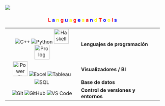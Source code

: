 
![](https://github.com/halfrost/halfrost/blob/master/icons/header_.png)


<h3 align="center">
  <span style="color:#ff0000">L</span>
  <span style="color:#0000ff">a</span>
  <span style="color:#ffff00">n</span>
  <span style="color:#ff0000">g</span>
  <span style="color:#0000ff">u</span>
  <span style="color:#ffff00">a</span>
  <span style="color:#ff0000">g</span>
  <span style="color:#0000ff">e</span>
  <span style="color:#ffff00">s</span>
  <span> </span>
  <span style="color:#ff0000">a</span>
  <span style="color:#0000ff">n</span>
  <span style="color:#ffff00">d</span>
  <span> </span>
  <span style="color:#ff0000">T</span>
  <span style="color:#0000ff">o</span>
  <span style="color:#ffff00">o</span>
  <span style="color:#ff0000">l</span>
  <span style="color:#0000ff">s</span>
</h3>

<div align="center">

<table>
  <tr>
    <td align="center">
      <img src="https://img.icons8.com/color/48/c-plus-plus-logo.png" title="C++"/>
      <img src="https://img.icons8.com/color/48/python--v1.png" title="Python"/>
      <img src="https://upload.wikimedia.org/wikipedia/commons/1/1c/Haskell-Logo.svg" width="48" title="Haskell"/>
      <img src="https://www.swi-prolog.org/icons/swipl.png" width="48" title="Prolog"/>
    </td>
    <td><b>Lenguajes de programación</b></td>
  </tr>

  <tr>
    <td align="center">
      <img src="https://img.icons8.com/ios-filled/50/F2C811/power-bi.png" width="48" title="Power BI"/>
      <img src="https://img.icons8.com/color/48/microsoft-excel-2019.png" title="Excel"/>
      <img src="https://img.icons8.com/color/48/tableau-software.png" title="Tableau"/>
    </td>
    <td><b>Visualizadores / BI</b></td>
  </tr>

  <tr>
    <td align="center">
      <img src="https://img.icons8.com/color/48/microsoft-sql-server.png" title="SQL"/>
    </td>
    <td><b>Base de datos</b></td>
  </tr>

  <tr>
    <td align="center">
      <img src="https://img.icons8.com/color/48/git.png" title="Git"/>
      <img src="https://img.icons8.com/color/48/github--v1.png" title="GitHub"/>
      <img src="https://img.icons8.com/fluent/48/visual-studio-code-2019.png" title="VS Code"/>
    </td>
    <td><b>Control de versiones y entornos</b></td>
  </tr>
</table>

</div>

